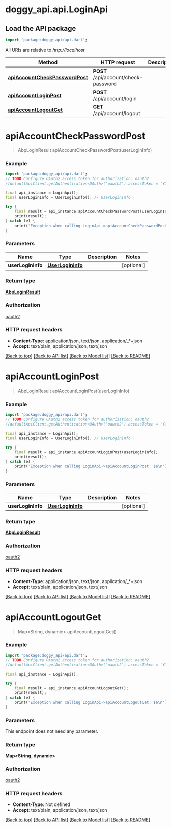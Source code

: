 # doggy_api.api.LoginApi

## Load the API package
```dart
import 'package:doggy_api/api.dart';
```

All URIs are relative to *http://localhost*

Method | HTTP request | Description
------------- | ------------- | -------------
[**apiAccountCheckPasswordPost**](LoginApi.md#apiaccountcheckpasswordpost) | **POST** /api/account/check-password | 
[**apiAccountLoginPost**](LoginApi.md#apiaccountloginpost) | **POST** /api/account/login | 
[**apiAccountLogoutGet**](LoginApi.md#apiaccountlogoutget) | **GET** /api/account/logout | 


# **apiAccountCheckPasswordPost**
> AbpLoginResult apiAccountCheckPasswordPost(userLoginInfo)



### Example
```dart
import 'package:doggy_api/api.dart';
// TODO Configure OAuth2 access token for authorization: oauth2
//defaultApiClient.getAuthentication<OAuth>('oauth2').accessToken = 'YOUR_ACCESS_TOKEN';

final api_instance = LoginApi();
final userLoginInfo = UserLoginInfo(); // UserLoginInfo | 

try {
    final result = api_instance.apiAccountCheckPasswordPost(userLoginInfo);
    print(result);
} catch (e) {
    print('Exception when calling LoginApi->apiAccountCheckPasswordPost: $e\n');
}
```

### Parameters

Name | Type | Description  | Notes
------------- | ------------- | ------------- | -------------
 **userLoginInfo** | [**UserLoginInfo**](UserLoginInfo.md)|  | [optional] 

### Return type

[**AbpLoginResult**](AbpLoginResult.md)

### Authorization

[oauth2](../README.md#oauth2)

### HTTP request headers

 - **Content-Type**: application/json, text/json, application/_*+json
 - **Accept**: text/plain, application/json, text/json

[[Back to top]](#) [[Back to API list]](../README.md#documentation-for-api-endpoints) [[Back to Model list]](../README.md#documentation-for-models) [[Back to README]](../README.md)

# **apiAccountLoginPost**
> AbpLoginResult apiAccountLoginPost(userLoginInfo)



### Example
```dart
import 'package:doggy_api/api.dart';
// TODO Configure OAuth2 access token for authorization: oauth2
//defaultApiClient.getAuthentication<OAuth>('oauth2').accessToken = 'YOUR_ACCESS_TOKEN';

final api_instance = LoginApi();
final userLoginInfo = UserLoginInfo(); // UserLoginInfo | 

try {
    final result = api_instance.apiAccountLoginPost(userLoginInfo);
    print(result);
} catch (e) {
    print('Exception when calling LoginApi->apiAccountLoginPost: $e\n');
}
```

### Parameters

Name | Type | Description  | Notes
------------- | ------------- | ------------- | -------------
 **userLoginInfo** | [**UserLoginInfo**](UserLoginInfo.md)|  | [optional] 

### Return type

[**AbpLoginResult**](AbpLoginResult.md)

### Authorization

[oauth2](../README.md#oauth2)

### HTTP request headers

 - **Content-Type**: application/json, text/json, application/_*+json
 - **Accept**: text/plain, application/json, text/json

[[Back to top]](#) [[Back to API list]](../README.md#documentation-for-api-endpoints) [[Back to Model list]](../README.md#documentation-for-models) [[Back to README]](../README.md)

# **apiAccountLogoutGet**
> Map<String, dynamic> apiAccountLogoutGet()



### Example
```dart
import 'package:doggy_api/api.dart';
// TODO Configure OAuth2 access token for authorization: oauth2
//defaultApiClient.getAuthentication<OAuth>('oauth2').accessToken = 'YOUR_ACCESS_TOKEN';

final api_instance = LoginApi();

try {
    final result = api_instance.apiAccountLogoutGet();
    print(result);
} catch (e) {
    print('Exception when calling LoginApi->apiAccountLogoutGet: $e\n');
}
```

### Parameters
This endpoint does not need any parameter.

### Return type

**Map<String, dynamic>**

### Authorization

[oauth2](../README.md#oauth2)

### HTTP request headers

 - **Content-Type**: Not defined
 - **Accept**: text/plain, application/json, text/json

[[Back to top]](#) [[Back to API list]](../README.md#documentation-for-api-endpoints) [[Back to Model list]](../README.md#documentation-for-models) [[Back to README]](../README.md)

